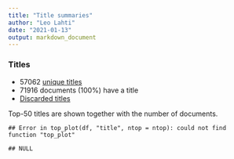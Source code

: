 ```yaml
---
title: "Title summaries"
author: "Leo Lahti"
date: "2021-01-13"
output: markdown_document
---
```



### Titles

 * 57062 [unique titles](output.tables/title_accepted.csv)
 * 71916 documents (100%) have a title
 * [Discarded titles](output.tables/title_discarded.csv)

Top-50 titles are shown together with the number of documents.


```
## Error in top_plot(df, "title", ntop = ntop): could not find function "top_plot"
```

```
## NULL
```

